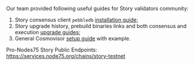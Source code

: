 Our team provided following useful guides for Story validators community:
 1) Story consensus client `pebbledb` [installation guide](https://services.node75.org/papers/guide_setup_story_pebbledb);
 2) Story upgrade history, prebuild binaries links and both consensus and execution [upgrade guides](https://services.node75.org/papers/guide_story_upgrades);
 3) General Cosmovisor [setup guide](https://services.node75.org/papers/guide_setup_cosmovisor) with example.

Pro-Nodes75 Story Public Endpoints:
https://services.node75.org/chains/story-testnet
